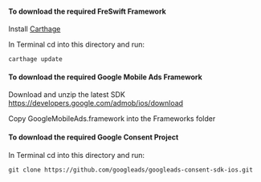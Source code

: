 #### To download the required FreSwift Framework

Install [Carthage](https://github.com/Carthage/Carthage)  
 
 In Terminal cd into this directory and run:
 
```shell
carthage update
```
#### To download the required Google Mobile Ads Framework

Download and unzip the latest SDK 
https://developers.google.com/admob/ios/download

Copy GoogleMobileAds.framework into the Frameworks folder

#### To download the required Google Consent Project

 In Terminal cd into this directory and run:
 
```shell
git clone https://github.com/googleads/googleads-consent-sdk-ios.git
```
